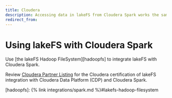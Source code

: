 ```yaml
---
title: Cloudera
description: Accessing data in lakeFS from Cloudera Spark works the same as accessing S3 data from Apache Spark.
redirect_from: 
---
```


# Using lakeFS with Cloudera Spark

Use [the lakeFS Hadoop FileSystem][hadoopfs] to integrate lakeFS with Cloudera Spark.

Review [Cloudera Partner Listing](https://www.cloudera.com/partners/partners-listing.html?q=lakefs) for the Cloudera certification of lakeFS integration with Cloudera Data Platform (CDP) and Cloudera Spark.


[hadoopfs]:  {% link integrations/spark.md %}#lakefs-hadoop-filesystem
